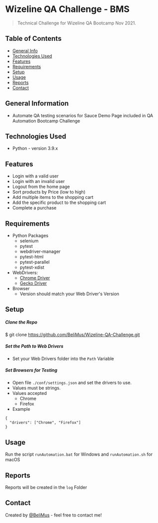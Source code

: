 
# Wizeline QA Challenge - BMS  
> Technical Challenge for Wizeline QA Bootcamp Nov 2021.  
  
## Table of Contents  
* [General Info](#general-information)  
* [Technologies Used](#technologies-used)  
* [Features](#features) 
* [Requirements](#requirements)  
* [Setup](#setup)  
* [Usage](#usage)  
* [Reports](#reports)
* [Contact](#contact)  
  
## General Information  
  
- Automate QA testing scenarios for Sauce Demo Page included in QA Automation Bootcamp Challenge  
  
## Technologies Used  
- Python - version 3.9.x  
  
  
## Features  
- Login with a valid user  
- Login with an invalid user  
- Logout from the home page  
- Sort products by Price (low to high)  
- Add multiple items to the shopping cart  
- Add the specific product to the shopping cart  
- Complete a purchase  
  
  
## Requirements  
- Python Packages  
  - selenium  
  - pytest  
  - webdriver-manager  
  - pytest-html  
  - pytest-parallel  
  - pytest-xdist  
- WebDrivers:  
  - [Chrome Driver](https://chromedriver.chromium.org/)  
  - [Gecko Driver](https://github.com/mozilla/geckodriver)  
- Browser  
  - Version should match your Web Driver's Version  
  
## Setup  
   
##### Clone the Repo  
  
 $ git clone https://github.com/BeliMus/Wizeline-QA-Challenge.git  

##### Set the Path to Web Drivers  
  
- Set your Web Drivers folder into the `Path` Variable  

##### Set Browsers for Testing  

- Open file `./conf/settings.json` and set the drivers to use. 
- Values must be strings.
- Values accepted
  - Chrome
  - Firefox
- Example
```
{
  "drivers": ["Chrome", "Firefox"]
}
```

## Usage  
  
Run the script `runAutomation.bat` for Windows and `runAutomation.sh` for macOS  

## Reports
  
Reports will be created in the `log` Folder

  
## Contact  
Created by [@BeliMus](https://www.linkedin.com/in/musb890725) - feel free to contact me!

